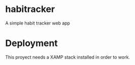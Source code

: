 # habitracker
A simple habit tracker web app


# Deployment
This proyect needs a XAMP stack installed in order to work.
